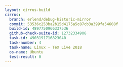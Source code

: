 ```yaml
---
layout: cirrus-build
cirrus:
  branch: erlend/debug-historic-mirror
  commit: 53536c253ba2b15d4175a5c87cb3a399fa54608f
  build-id: 4897750966337536
  github-check-suite-id: 12732334906
  task-id: 4903191716823040
  task-number: 4
  task-name: Linux - TeX Live 2018
  os-name: Ubuntu
  test-result: 0
---
```

